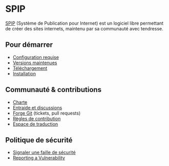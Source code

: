 # SPIP

[SPIP](https://www.spip.net/) (Système de Publication pour Internet) est un logiciel libre permettant de créer des sites internets,
maintenu par sa communauté avec tendresse.

## Pour démarrer

- [Configuration requise](https://www.spip.net/fr_article4351.html)
- [Versions maintenues](https://www.spip.net/fr_article6500.html)
- [Téléchargement](https://www.spip.net/fr_download)
- [Installation](https://www.spip.net/fr_rubrique151.html)

## Communauté & contributions

- [Charte](https://www.spip.net/fr_article6431.html)
- [Entraide et discussions](https://discuter.spip.net)
- [Forge Git](https://git.spip.net) (tickets, pull requests)
- [Règles de contribution](https://www.spip.net/fr_article825.html#Regles-de-contribution)
- [Espace de traduction](https://trad.spip.net)

## Politique de sécurité

- [Signaler une faille de sécurité](https://www.spip.net/fr_article6688.html)
- [Reporting a Vulnerability](https://www.spip.net/en_article6689.html)

